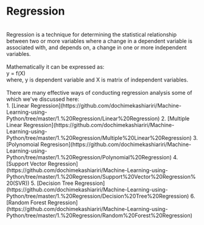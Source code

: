 # Regression<br>
<br>
Regression is a technique for determining the statistical relationship between two or more variables where a change in a dependent variable is associated with, and depends on, a change in one or more independent variables. <br>
<br>
Mathematically it can be expressed as: <br>
y = f(X) <br>
where, y is dependent variable and X is matrix of independent variables.<br>
<br>
There are many effective ways of conducting regression analysis some of which we've discussed here: <br>
1. [Linear Regression](https://github.com/dochimekashiariri/Machine-Learning-using-Python/tree/master/1.%20Regression/Linear%20Regression)
2. [Multiple Linear Regression](https://github.com/dochimekashiariri/Machine-Learning-using-Python/tree/master/1.%20Regression/Multiple%20Linear%20Regression)
3. [Polynomoial Regresison](https://github.com/dochimekashiariri/Machine-Learning-using-Python/tree/master/1.%20Regression/Polynomial%20Regression)
4. [Support Vector Regression](https://github.com/dochimekashiariri/Machine-Learning-using-Python/tree/master/1.%20Regression/Support%20Vector%20Regression%20(SVR))
5. [Decision Tree Regression](https://github.com/dochimekashiariri/Machine-Learning-using-Python/tree/master/1.%20Regression/Decision%20Tree%20Regression)
6. [Random Forest Regression](https://github.com/dochimekashiariri/Machine-Learning-using-Python/tree/master/1.%20Regression/Random%20Forest%20Regression)
